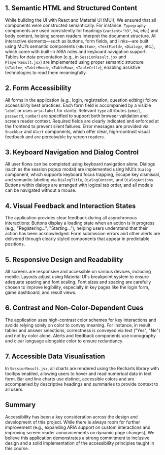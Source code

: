 ## 1. Semantic HTML and Structured Content

While building the UI with React and Material UI (MUI), We ensured that all components were constructed semantically. For instance:
`Typography` components are used consistently for headings (`variant="h3"`, `h4`, etc.) and body content, helping screen readers interpret the document structure.
All interactive elements—such as buttons, form fields, and links—are built using MUI’s semantic components (`<Button>`, `<TextField>`, `<Dialog>`, etc.), which come with built-in ARIA roles and keyboard navigation support.
Tables for data presentation (e.g., in `SessionResult.jsx` and `PlayerResult.jsx`) are implemented using proper semantic structure (`<Table>`, `<TableHead>`, `<TableRow>`, `<TableCell>`), enabling assistive technologies to read them meaningfully.

## 2. Form Accessibility

All forms in the application (e.g., login, registration, question editing) follow accessibility best practices:
Each form field is accompanied by a visible `label` or uses `aria-label` for clarity.
Relevant `type` attributes (`email`, `password`, `number`) are specified to support both browser validation and screen reader context.
Required fields are clearly indicated and enforced at the frontend to prevent silent failures.
Error messages are provided via `Snackbar` and `Alert` components, which offer clear, high-contrast visual feedback and are perceivable by screen readers.

## 3. Keyboard Navigation and Dialog Control

All user flows can be completed using keyboard navigation alone.
Dialogs (such as the session popup modal) are implemented using MUI’s `Dialog` component, which supports keyboard focus trapping, Escape key dismissal, and semantic labeling via `DialogTitle`, `DialogContent`, and `DialogActions`.
Buttons within dialogs are arranged with logical tab order, and all modals can be navigated without a mouse.

## 4. Visual Feedback and Interaction States

The application provides clear feedback during all asynchronous interactions:
Buttons display a loading state when an action is in progress (e.g., "Registering...", "Starting..."), helping users understand that their action has been acknowledged.
Form submission errors and other alerts are delivered through clearly styled components that appear in predictable positions.

## 5. Responsive Design and Readability

All screens are responsive and accessible on various devices, including mobile. Layouts adjust using Material UI's breakpoint system to ensure adequate spacing and font scaling.
Font sizes and spacing are carefully chosen to improve legibility, especially in key pages like the login form, game dashboard, and result views.

## 6. Contrast and Non-Color-Dependent Cues

The application uses high-contrast color schemes for key interactions and avoids relying solely on color to convey meaning.
For instance, in result tables and answer selections, correctness is conveyed via text ("Yes", "No") and not by color alone.
Alerts and feedback components use iconography and clear language alongside color to ensure redundancy.

## 7. Accessible Data Visualisation

In `SessionResult.jsx`, all charts are rendered using the Recharts library with tooltips enabled, allowing users to hover and read numerical data in text form.
Bar and line charts use distinct, accessible colors and are accompanied by descriptive headings and summaries to provide context to all users.

## Summary

Accessibility has been a key consideration across the design and development of this project. While there is always room for further improvement (e.g., expanding ARIA support on custom interactions and improving screen reader announcements on dynamic page changes), We believe this application demonstrates a strong commitment to inclusive design and a solid implementation of the accessibility principles taught in this course.
